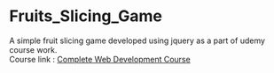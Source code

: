 # Fruits_Slicing_Game
A simple fruit slicing game developed using jquery as a part of udemy course work.
<br>
Course link : <a href="https://www.udemy.com/complete-web-development-course/">Complete Web Development Course</a>
